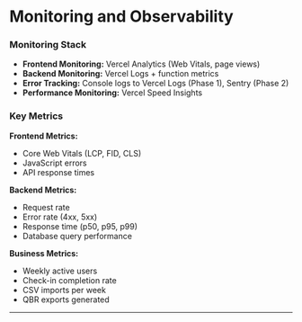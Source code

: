 # Monitoring and Observability

### Monitoring Stack

- **Frontend Monitoring:** Vercel Analytics (Web Vitals, page views)
- **Backend Monitoring:** Vercel Logs + function metrics
- **Error Tracking:** Console logs to Vercel Logs (Phase 1), Sentry (Phase 2)
- **Performance Monitoring:** Vercel Speed Insights

### Key Metrics

**Frontend Metrics:**
- Core Web Vitals (LCP, FID, CLS)
- JavaScript errors
- API response times

**Backend Metrics:**
- Request rate
- Error rate (4xx, 5xx)
- Response time (p50, p95, p99)
- Database query performance

**Business Metrics:**
- Weekly active users
- Check-in completion rate
- CSV imports per week
- QBR exports generated

---
